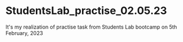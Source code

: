 # StudentsLab_practise_02.05.23

It's my realization of practise task from Students Lab bootcamp on 5th February, 2023
